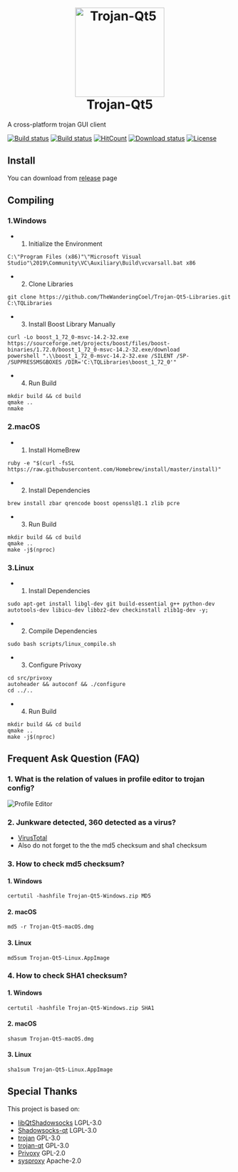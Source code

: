 <h1 align="center">
  <img src="https://github.com/TheWanderingCoel/Trojan-Qt5/blob/master/icons/trojan-qt5.png?raw=true" alt="Trojan-Qt5" width="200">
  <br>
  Trojan-Qt5
  <br>
</h1>

A cross-platform trojan GUI client

[![Build status](https://travis-ci.com/TheWanderingCoel/Trojan-Qt5.svg?branch=master)](https://travis-ci.com/TheWanderingCoel/Trojan-Qt5)
[![Build status](https://ci.appveyor.com/api/projects/status/shjhg9mlvc3c74ek?svg=true)](https://ci.appveyor.com/project/CoelWu/trojan-qt5)
[![HitCount](http://hits.dwyl.io/TheWanderingCoel/Trojan-Qt5.svg)](http://hits.dwyl.io/TheWanderingCoel/Trojan-Qt5)
[![Download status](https://img.shields.io/github/downloads/TheWanderingCoel/Trojan-Qt5/total.svg)](https://github.com/TheWanderingCoel/Trojan-Qt5/releases)
[![License](https://img.shields.io/badge/license-GPL%20V3-blue.svg?longCache=true)](https://www.gnu.org/licenses/gpl-3.0.en.html)

## Install

You can download from [release](https://github.com/TheWanderingCoel/Trojan-Qt5/releases) page

## Compiling

### 1.Windows
- 1. Initialize the Environment
```
C:\"Program Files (x86)"\"Microsoft Visual Studio"\2019\Community\VC\Auxiliary\Build\vcvarsall.bat x86
```
- 2. Clone Libraries
```
git clone https://github.com/TheWanderingCoel/Trojan-Qt5-Libraries.git C:\TQLibraries
```
- 3. Install Boost Library Manually
```
curl -Lo boost_1_72_0-msvc-14.2-32.exe https://sourceforge.net/projects/boost/files/boost-binaries/1.72.0/boost_1_72_0-msvc-14.2-32.exe/download
powershell ".\\boost_1_72_0-msvc-14.2-32.exe /SILENT /SP- /SUPPRESSMSGBOXES /DIR='C:\TQLibraries\boost_1_72_0'"
```
- 4. Run Build
```
mkdir build && cd build
qmake ..
nmake
```

### 2.macOS
- 1. Install HomeBrew
```
ruby -e "$(curl -fsSL https://raw.githubusercontent.com/Homebrew/install/master/install)"
```
- 2. Install Dependencies
```
brew install zbar qrencode boost openssl@1.1 zlib pcre
```
- 3. Run Build
```
mkdir build && cd build
qmake ..
make -j$(nproc)
```

### 3.Linux

- 1. Install Dependencies
```
sudo apt-get install libgl-dev git build-essential g++ python-dev autotools-dev libicu-dev libbz2-dev checkinstall zlib1g-dev -y;
```
- 2. Compile Dependencies
```
sudo bash scripts/linux_compile.sh
```
- 3. Configure Privoxy
```
cd src/privoxy
autoheader && autoconf && ./configure
cd ../..
```
- 4. Run Build
```
mkdir build && cd build
qmake ..
make -j$(nproc)
```

## Frequent Ask Question (FAQ)

### 1. What is the relation of values in profile editor to trojan config?
![Profile Editor](https://i.imgur.com/xA58JNG.png)

### 2. Junkware detected, 360 detected as a virus?
- [VirusTotal](https://www.virustotal.com/gui/file/247faa5d67592af7583a7ebd53654383d25e258de329ee145f7d8abbf2ba7034/detection)  
- Also do not forget to the the md5 checksum and sha1 checksum

### 3. How to check md5 checksum?
#### 1. Windows
```
certutil -hashfile Trojan-Qt5-Windows.zip MD5
```
#### 2. macOS
```
md5 -r Trojan-Qt5-macOS.dmg
```
#### 3. Linux
```
md5sum Trojan-Qt5-Linux.AppImage
```

### 4. How to check SHA1 checksum?
#### 1. Windows
```
certutil -hashfile Trojan-Qt5-Windows.zip SHA1
```
#### 2. macOS
```
shasum Trojan-Qt5-macOS.dmg
```
#### 3. Linux
```
sha1sum Trojan-Qt5-Linux.AppImage
```
## Special Thanks

This project is based on:

- [libQtShadowsocks](https://github.com/shadowsocks/libQtShadowsocks) LGPL-3.0
- [Shadowsocks-qt](https://github.com/trojan-gfw/trojan-qt) LGPL-3.0
- [trojan](https://github.com/trojan-gfw/trojan) GPL-3.0
- [trojan-qt](https://github.com/trojan-gfw/trojan-qt) GPL-3.0
- [Privoxy](https://www.privoxy.org) GPL-2.0
- [sysproxy](https://github.com/Noisyfox/sysproxy/) Apache-2.0